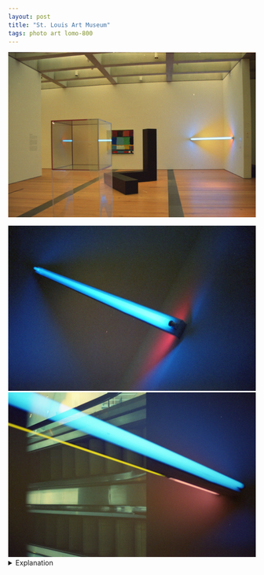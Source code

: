 ```yaml
---
layout: post
title: "St. Louis Art Museum"
tags: photo art lomo-800
---
```


![St. Louis Art Museum](/assets/images/2022-09/2022-09-16-stl-art-museum-1.jpg)

<div class="grid two">
	<img src="/assets/images/2022-09/2022-09-16-stl-art-museum-2.jpg" alt="St. Louis Art Museum" title="St. Louis Art Museum">
	<img src="/assets/images/2022-09/2022-09-16-stl-art-museum-3.jpg" alt="St. Louis Art Museum" title="St. Louis Art Museum">
</div>

<details>
	<summary>Explanation</summary>

	For this post, I want to talk about a set of three pictures of the untitled piece by Dan Flavin that was on exhibit at the St. Louis Art Museum when I visited in mid September.<br><br>

	In the first picture is a relatively wide picture of what the piece looks like in person. Altogether, it's a bit unimpressive and besides the fact that it's a lighting piece in a bright gallery, it's altogether pretty unforgettable. Ultimately, in this picture, it's an endcap to a train of pieces leading from the foreground left to the background right. It functions as an anchor point to provide depth to the picture and to guide the eyes.<br><br>

	In the second and third pictures, it's the front and center focus. We'll talk about these pictures independently because they're actually perhaps more different than similar.<br><br>

	For the second picture, the main focus is the front blue element. The blue largely overwhelms the frame, with a bit of the pink element showing. Largely, though there is yellow in the frame, it almost feels like an afterthought, not particularly standing out. In this way, it almost regresses from the previous picture. While it's relatively clear that there is a yellow element in the previous picture, here it's largely blended out. It's a bit hard to tell if this is because the yellow isn't as visible when the picture is darker, metered so the light itself is middle grey vs the whole frame as before. It may also be because the blue covers the outside and faces out so my brain interprets the yellow as just the color of the wall. Ultimately though, this picture is a composition focused one. It's designed to be off kilter slightly, the angle makes it feel a bit askew, a bit unhinged which in some ways is the point. It's very rock band-esque in that way.<br><br>

	Now for the last picture. To start, let's ignore the escalator that for some reason is super imposed onto the frame and just focus on the rest of the picture. When taken like this, the structure of the artwork becomes obvious. Consisting of three lighting elements, blue, yellow, and pink, this piece is at some level about how light can blend together and at times hide things. Though the yellow element is about twice the length of the pink one, its effect on the previous picture feels almost negligible and ignorable. Unlike the previous picture, this one is not askew even though the light goes through the frame diagonally. To me, this is caused by the piece taking up more of the frame. Also the angle is less extreme.<br><br>

	Let's talk about the elephant in the room though. What's up with the escalator? Honestly I really don't know. My guess is that somehow this portion of the film roll was exposed on a previous picture I took which included an escalator. The reason I find this weird though is because that picture should've been at the front of the roll while this one is pretty close to the end. I really wish it weren't there as this wasn't intentional. I also really want to know what the effect of the yellow element is on this picture and the escalator covers up that portion of the frame. That said, it really couldn't be placed better in a way? Proportionally, it cuts the frame into two sections pretty close to the center line and quite close to where the yellow element ends. I really do want to explore these weird intersecting frames more. However, I want to do them more intentionally instead of as awkward happenstance as done here.<br><br>

	Before closing off this post, I want to talk about the picture that the St. Louis Art Museum has for <a href="https://www.slam.org/collection/objects/44828/">this piece</a>. The picture is pretty similar to the second picture I took, relatively straight on, metered such that the light is middle grey. Unlike my picture, the yellow doesn't blend away as much. I think this is because it's further out, giving more color context, and is also probably about 1 stop brighter than my picture. One other thing to note, the setup seems to be backwards, with the yellow to the right and the pink to the left. The only way I can understand that is if it's upside down of my picture, it's unclear of course which way is supposed to be up though. Do I think my picture(s) are better or worse than this one? Honestly, I don't think it really matters. I think they all functionally do different things so it's hard to say in any sort of objective terms which one is "better". Their picture is definitely sharper than any of mine but that comes with the territory of film in some regards.<br><br>

	Anyways, that's then end of this post, onto the roll post next followed by a few more rolls. After this, I didn't really take many pictures until well into November so there's a pretty big gap with which to catch up I guess?<br><br>
</details>
